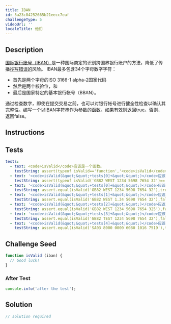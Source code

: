 ```yaml
---
title: IBAN
id: 5a23c84252665b21eecc7eaf
challengeType: 5
videoUrl: ''
localeTitle: 他们
---
```


## Description
<section id="description"> <a href="https://en.wikipedia.org/wiki/International_Bank_Account_Number">国际银行账号（IBAN）</a>是一种国际商定的识别跨国界银行账户的方法，降低了传播<a href="https://en.wikipedia.org/wiki/Transcription_error">抄写错误的</a>风险。 IBAN最多包含34个字母数字字符： <ul><li>首先是两个字母的ISO 3166-1 alpha-2国家代码</li><li>然后是两个校验位，和</li><li>最后是国家特定的基本银行帐号（BBAN）。 </li></ul>通过检查数字，即使在提交交易之前，也可以对银行帐号进行健全性检查以确认其完整性。编写一个以IBAN字符串作为参数的函数。如果有效则返回true。否则，返回false。 </section>

## Instructions
<section id="instructions">
</section>

## Tests
<section id='tests'>

```yml
tests:
  - text: <code>isValid</code>应该是一个函数。
    testString: assert(typeof isValid=='function','<code>isValid</code> should be a function.');
  - text: '<code>isValid(&quot;&quot;+tests[0]+&quot;&quot;)</code>应该返回一个布尔值。'
    testString: assert(typeof isValid('GB82 WEST 1234 5698 7654 32')=='boolean','<code>isValid("GB82 WEST 1234 5698 7654 32")</code> should return a boolean.');
  - text: '<code>isValid(&quot;&quot;+tests[0]+&quot;&quot;)</code>应该返回<code>true</code> 。'
    testString: assert.equal(isValid('GB82 WEST 1234 5698 7654 32'),true,'<code>isValid("GB82 WEST 1234 5698 7654 32")</code> should return <code>true</code>.');
  - text: '<code>isValid(&quot;&quot;+tests[1]+&quot;&quot;)</code>应返回<code>false</code> 。'
    testString: assert.equal(isValid('GB82 WEST 1.34 5698 7654 32'),false,'<code>isValid("GB82 WEST 1.34 5698 7654 32")</code> should return <code>false</code>.');
  - text: '<code>isValid(&quot;&quot;+tests[2]+&quot;&quot;)</code>应返回<code>false</code> 。'
    testString: assert.equal(isValid('GB82 WEST 1234 5698 7654 325'),false,'<code>isValid("GB82 WEST 1234 5698 7654 325")</code> should return <code>false</code>.');
  - text: '<code>isValid(&quot;&quot;+tests[3]+&quot;&quot;)</code>应该返回<code>false</code> 。'
    testString: assert.equal(isValid('GB82 TEST 1234 5698 7654 32'),false,'<code>isValid("GB82 TEST 1234 5698 7654 32")</code> should return <code>false</code>.');
  - text: '<code>isValid(&quot;&quot;+tests[4]+&quot;&quot;)</code>应该返回<code>true</code> 。'
    testString: assert.equal(isValid('SA03 8000 0000 6080 1016 7519'),true,'<code>isValid("SA03 8000 0000 6080 1016 7519")</code> should return <code>true</code>.');

```

</section>

## Challenge Seed
<section id='challengeSeed'>

<div id='js-seed'>

```js
function isValid (iban) {
  // Good luck!
}

```

</div>


### After Test
<div id='js-teardown'>

```js
console.info('after the test');
```

</div>

</section>

## Solution
<section id='solution'>

```js
// solution required
```
</section>
